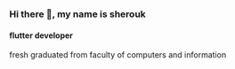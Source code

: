 ### Hi there 👋, my name is sherouk
#### flutter developer
fresh graduated from faculty of computers and information

